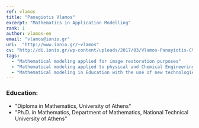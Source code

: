 ```yaml
---
ref: vlamos
title: "Panagiotis Vlamos"
excerpt: "Mathematics in Application Modelling"
rank: 1
author: vlamos-en
email: "vlamos@ionio.gr"
uri:  "http://www.ionio.gr/~vlamos"
cv: "http://di.ionio.gr/wp-content/uploads/2017/03/Vlamos-Panayiotis-CV-2016.pdf"
tags:
  - "Mathematical modeling applied for image restoration purposes"
  - "Mathematical modeling applied to physical and Chemical Engineering problems"
  - "Mathematical modeling in Education with the use of new technologies"
---
```


### Education:
  - "Diploma in Mathematics, University of Athens"
  - "Ph.D. in Mathematics, Department of Mathematics, National Technical University of Athens"
